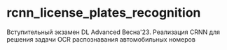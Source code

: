 # rcnn_license_plates_recognition
Вступительный экзамен DL Advanced Весна'23. Реализация CRNN для решения задачи OCR распознавания автомобильных номеров
